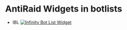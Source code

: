 # AntiRaid Widgets in botlists

- IBL 
[![Infinity Bot List Widget](https://infinitybots.gg/bots/858308969998974987/widget?size=large)](https://infinitybots.gg/bots/858308969998974987)
